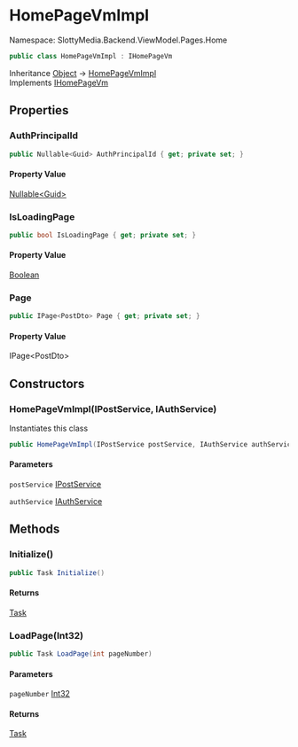 # HomePageVmImpl

Namespace: SlottyMedia.Backend.ViewModel.Pages.Home

```csharp
public class HomePageVmImpl : IHomePageVm
```

Inheritance [Object](https://docs.microsoft.com/en-us/dotnet/api/system.object) → [HomePageVmImpl](./slottymedia.backend.viewmodel.pages.home.homepagevmimpl.md)<br>
Implements [IHomePageVm](./slottymedia.backend.viewmodel.pages.home.ihomepagevm.md)

## Properties

### **AuthPrincipalId**

```csharp
public Nullable<Guid> AuthPrincipalId { get; private set; }
```

#### Property Value

[Nullable&lt;Guid&gt;](https://docs.microsoft.com/en-us/dotnet/api/system.nullable-1)<br>

### **IsLoadingPage**

```csharp
public bool IsLoadingPage { get; private set; }
```

#### Property Value

[Boolean](https://docs.microsoft.com/en-us/dotnet/api/system.boolean)<br>

### **Page**

```csharp
public IPage<PostDto> Page { get; private set; }
```

#### Property Value

IPage&lt;PostDto&gt;<br>

## Constructors

### **HomePageVmImpl(IPostService, IAuthService)**

Instantiates this class

```csharp
public HomePageVmImpl(IPostService postService, IAuthService authService)
```

#### Parameters

`postService` [IPostService](./slottymedia.backend.services.interfaces.ipostservice.md)<br>

`authService` [IAuthService](./slottymedia.backend.services.interfaces.iauthservice.md)<br>

## Methods

### **Initialize()**

```csharp
public Task Initialize()
```

#### Returns

[Task](https://docs.microsoft.com/en-us/dotnet/api/system.threading.tasks.task)<br>

### **LoadPage(Int32)**

```csharp
public Task LoadPage(int pageNumber)
```

#### Parameters

`pageNumber` [Int32](https://docs.microsoft.com/en-us/dotnet/api/system.int32)<br>

#### Returns

[Task](https://docs.microsoft.com/en-us/dotnet/api/system.threading.tasks.task)<br>
